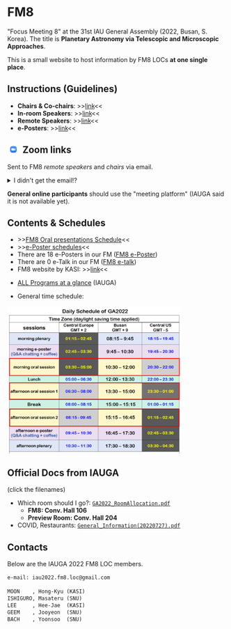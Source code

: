 # FM8
"Focus Meeting 8" at the 31st IAU General Assembly (2022, Busan, S. Korea). The title is **Planetary Astronomy via Telescopic and Microscopic Approaches**.

This is a small website to host information by FM8 LOCs **at one single place**. 


## Instructions (Guidelines)
* **Chairs & Co-chairs**: >>[link](instructions_to_chairs.md)<<
* **In-room Speakers**: >>[link](instructions_to_inroom.md)<<
* **Remote Speakers**: >>[link](instructions_to_remote.md)<<
* **e-Posters**: >>[link](instructions_to_eposter.md)<<

## <img src="imgs/Zoom-icon.png" width="30"/> Zoom links
Sent to FM8 _remote speakers_ and _chairs_ via email. 

<details><summary> I didn't get the email!?</summary>
<p>

> Please check your email box (or spam folder, just in case)
> * Email title: "[IAU FM8] Zoom link for remote oral speaker"
> * Email time: 2022-07-30T12:17 KST (03:17 UTC) 
> * Eamil from: One of the SOC members (``Masateru ISHIGURO <ishigrmt@gmail.com>``)

</p>
</details>

**General online participants** should use the "meeting platform" (IAUGA said it is not available yet).


## Contents & Schedules
- \>>[FM8 Oral presentations Schedule](fm8files/timetable_fm8.pdf)<<
- \>>[e-Poster schedules](https://docs.google.com/spreadsheets/d/19wTkitOYZKLuY27WhNHv6kSKkr_jcNtPZO_r6xfRgCA/edit?usp=sharing)<<
- There are 18 e-Posters in our FM ([FM8 e-Poster](https://www.iauga2022.org/program/program_12.asp?subCate=B&sMenu=abo12&sch_session=15&sch_fName=&sch_lName=&sch_aff=&sch_key=))
- There are  0 e-Talk in our FM ([FM8 e-talk](https://www.iauga2022.org/program/program_08.asp?subCate=B&sMenu=abo8&sch_session=15&sch_fName=&sch_lName=&sch_aff=&sch_key=))
- FM8 website by KASI: >>[link](https://iau2021fm8.kasi.re.kr/)<<

* [ALL Programs at a glance](https://www.iauga2022.org/program/program_01.asp?sMenu=abo1) (IAUGA)

* General time schedule: 

<img src="iauga_docs/DailySchedule.png" width="400"/>

## Official Docs from IAUGA
(click the filenames)
* Which room should I go?: [``GA2022_RoomAllocation.pdf``](iauga_docs/GA2022_RoomAllocation.pdf)
    - **FM8: Conv. Hall 106** 
    - **Preview Room: Conv. Hall 204**
* COVID, Restaurants: [``General_Information(20220727).pdf``](iauga_docs/General_Information(20220727).pdf)





## Contacts
Below are the IAUGA 2022 FM8 LOC members. 

    e-mail: iau2022.fm8.loc@gmail.com
    
    MOON    , Hong-Kyu (KASI)
    ISHIGURO, Masateru (SNU) 
    LEE     , Hee-Jae  (KASI)
    GEEM    , Jooyeon  (SNU) 
    BACH    , Yoonsoo  (SNU) 

